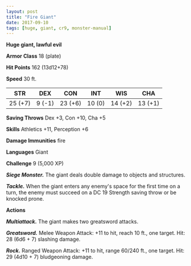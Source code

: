 ```yaml
---
layout: post
title: "Fire Giant"
date: 2017-09-10
tags: [huge, giant, cr9, monster-manual]
---
```


**Huge giant, lawful evil**

**Armor Class** 18 (plate)

**Hit Points** 162 (13d12+78)

**Speed** 30 ft.

|   STR   |   DEX   |   CON   |   INT   |   WIS   |   CHA   |
|:-----:|:-----:|:-----:|:-----:|:-----:|:-----:|
| 25 (+7) | 9 (-1) | 23 (+6) | 10 (0) | 14 (+2) | 13 (+1) |

**Saving Throws** Dex +3, Con +10, Cha +5

**Skills** Athletics +11, Perception +6

**Damage Immunities** fire

**Languages** Giant

**Challenge** 9 (5,000 XP)

***Siege Monster.*** The giant deals double damage to objects and structures.

***Tackle.*** When the giant enters any enemy's space for the first time on a turn, the enemy must succeed on a DC 19 Strength saving throw or be knocked prone.

**Actions**

***Multiattack.*** The giant makes two greatsword attacks.

***Greatsword.*** Melee Weapon Attack: +11 to hit, reach 10 ft., one target. Hit: 28 (6d6 + 7) slashing damage.

***Rock.*** Ranged Weapon Attack: +11 to hit, range 60/240 ft., one target. Hit: 29 (4d10 + 7) bludgeoning damage.

